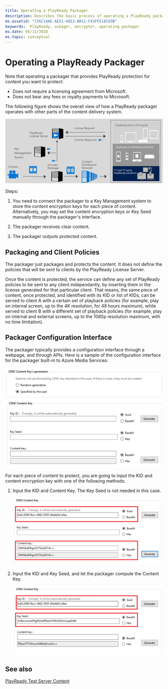```yaml
---
title: Operating a PlayReady Packager
description: Describes the basic process of operating a PlayReady packager
ms.assetid: "726C14AE-AE51-4DE3-BB11-F43FFE18CE9B"
keywords:  PlayReady, ackager, encryptor, operating packager
ms.date: 05/11/2018
ms.topic: conceptual
---
```




# Operating a PlayReady Packager

Note that operating a packager that provides PlayReady protection for content you want to protect:

* Does not require a licensing agreement from Microsoft.
* Does not bear any fees or royalty payments to Microsoft.


The following figure shows the overall view of how a PlayReady packager operates with other parts of the content delivery system.

![PlayReady Packager Operation](../images/packager_operation.png)

Steps:

1. You need to connect the packager to a Key Management system to store the content encryption keys for each piece of content. Alternatively, you may set the content encryption keys or Key Seed manually through the packager's interface.

2. The packager receives clear content.

3. The packager outputs protected content.


## Packaging and Client Policies

The packager just packages and protects the content. It does not define the policies that will be sent to clients by the PlayReady License Server.


Once the content is protected, the service can define any set of PlayReady policies to be sent to any client independantly, by inserting them in the license generated for that particular client. That means, the same piece of content, once protected, and identified with its KID or list of KIDs, can be served to client A with a certain set of playback policies (for example, play on internal screen, up to the 4K resolution, for 48 hours maximum), while served to client B with a different set of playback policies (for example, play on internal and external screens, up to the 1080p resolution maximum, with no time limitation).

## Packager Configuration Interface

The packager typically provides a configuration interface through a webpage, and through APIs. Here is a sample of the configuration interface for the packager built-in to Azure Media Services:

![Azure Media Services Content Protection](../images/azure_media_services_content_protection_1.png)

For each piece of content to protect, you are going to input the KID and content encryption key with one of the following methods:

1. Input the KID and Content Key. The Key Seed is not needed in this case.

   ![Azure Media Services Content Protection](../images/azure_media_services_content_protection_2.png)

2. Input the KID and Key Seed, and let the packager compute the Content Key.

   ![Azure Media Services Content Protection](../images/azure_media_services_content_protection_3.png)




## See also
[PlayReady Test Server Content](http://test.playready.microsoft.com/)
